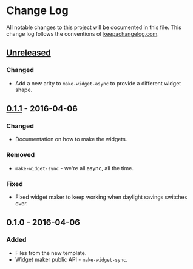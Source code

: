 # Change Log
All notable changes to this project will be documented in this file. This change log follows the conventions of [keepachangelog.com](http://keepachangelog.com/).

## [Unreleased][unreleased]
### Changed
- Add a new arity to `make-widget-async` to provide a different widget shape.

## [0.1.1] - 2016-04-06
### Changed
- Documentation on how to make the widgets.

### Removed
- `make-widget-sync` - we're all async, all the time.

### Fixed
- Fixed widget maker to keep working when daylight savings switches over.

## 0.1.0 - 2016-04-06
### Added
- Files from the new template.
- Widget maker public API - `make-widget-sync`.

[unreleased]: https://github.com/your-name/dda-pallet-commons/compare/0.1.1...HEAD
[0.1.1]: https://github.com/your-name/dda-pallet-commons/compare/0.1.0...0.1.1

